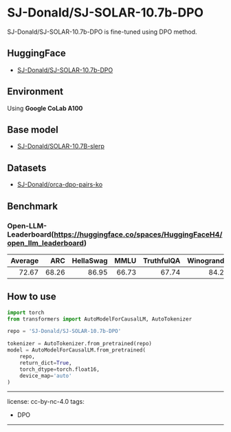 # SJ-Donald/SJ-SOLAR-10.7b-DPO

SJ-Donald/SJ-SOLAR-10.7b-DPO is fine-tuned using DPO method.

## HuggingFace

* [SJ-Donald/SJ-SOLAR-10.7b-DPO](https://huggingface.co/SJ-Donald/SJ-SOLAR-10.7b-DPO)

## Environment

Using **Google CoLab A100**

## Base model

* [SJ-Donald/SOLAR-10.7B-slerp](https://huggingface.co/SJ-Donald/SOLAR-10.7B-slerp)

## Datasets

* [SJ-Donald/orca-dpo-pairs-ko](https://huggingface.co/datasets/SJ-Donald/orca-dpo-pairs-ko)

## Benchmark

### Open-LLM-Leaderboard(https://huggingface.co/spaces/HuggingFaceH4/open_llm_leaderboard)

| Average |   ARC  |   HellaSwag  |   MMLU  |  TruthfulQA  | Winogrande |  GSM8K  |
| ------: | -----: | -----------: | ------: | -----------: | ---------: | ------: | 
|   72.67 |  68.26 |        86.95 |   66.73 |        67.74 |      84.21 |   62.03 |


## How to use

```Python
import torch
from transformers import AutoModelForCausalLM, AutoTokenizer

repo = 'SJ-Donald/SJ-SOLAR-10.7b-DPO'

tokenizer = AutoTokenizer.from_pretrained(repo)
model = AutoModelForCausalLM.from_pretrained(
    repo,
    return_dict=True,
    torch_dtype=torch.float16,
    device_map='auto'
)
```

---
license: cc-by-nc-4.0
tags:
- DPO
---
